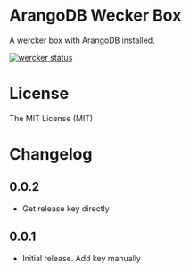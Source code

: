 # ArangoDB Wecker Box

A wercker box with ArangoDB installed.

[![wercker status](https://app.wercker.com/status/32bafd984fa852aa0e470f9a2309b61d/m "wercker status")](https://app.wercker.com/project/bykey/32bafd984fa852aa0e470f9a2309b61d)


# License

The MIT License (MIT)

# Changelog

## 0.0.2

- Get release key directly

## 0.0.1

- Initial release. Add key manually